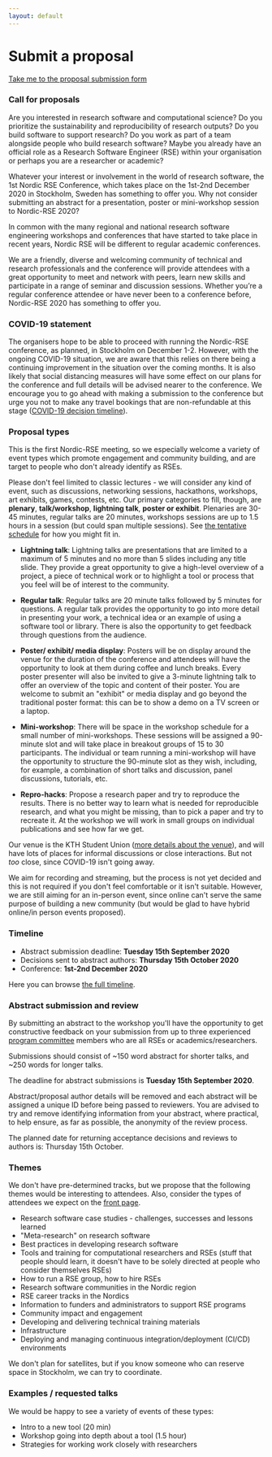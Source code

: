 ```yaml
---
layout: default
---
```


# Submit a proposal


<a class="btn btn-primary btn-lg"
   href="https://indico.neic.no/event/146/"
   role="button">Take me to the proposal submission form</a>


### Call for proposals

Are you interested in research software and computational science? Do you
prioritize the sustainability and reproducibility of research outputs? Do you
build software to support research? Do you work as part of a team alongside
people who build research software? Maybe you already have an official role as
a Research Software Engineer (RSE) within your organisation or perhaps you are
a researcher or academic? 

Whatever your interest or involvement in the world of research software, the
1st Nordic RSE Conference, which takes place on the 1st-2nd December 2020 in
Stockholm, Sweden has something to offer you. Why not consider submitting an
abstract for a presentation, poster or mini-workshop session to Nordic-RSE
2020?

In common with the many regional and national research software engineering
workshops and conferences that have started to take place in recent years,
Nordic RSE will be different to regular academic conferences. 

We are a friendly, diverse and welcoming community of technical and research
professionals and the conference will provide attendees with a great
opportunity to meet and network with peers, learn new skills and participate in
a range of seminar and discussion sessions. Whether you’re a regular conference
attendee or have never been to a conference before, Nordic-RSE 2020 has
something to offer you.


### COVID-19 statement

The organisers hope to be able to proceed with running
the Nordic-RSE conference, as planned, in Stockholm on December 1-2.
However, with the ongoing COVID-19 situation, we are aware that this relies on
there being a continuing improvement in the situation over the coming months.
It is also likely that social distancing measures will have some effect on our
plans for the conference and full details will be advised nearer to the
conference. We encourage you to go ahead with making a submission to the
conference but urge you not to make any travel bookings that are non-refundable
at this stage ([COVID-19 decision timeline](/conference/timeline/)).


### Proposal types

This is the
first Nordic-RSE meeting, so we especially welcome a variety of event
types which promote engagement and community building, and are target
to people who don't already identify as RSEs.

Please don't feel limited to classic lectures - we will consider any
kind of event, such as discussions, networking sessions, hackathons,
workshops, art exhibits, games, contests, etc.  Our primary categories
to fill, though, are **plenary**, **talk/workshop**, **lightning
talk**, **poster or exhibit**.  Plenaries are 30-45 minutes,
regular talks are 20 minutes,
workshops sessions are up to 1.5 hours in a session (but could
span multiple sessions).  See [the tentative
schedule](/conference/schedule/) for how you might fit in.

* **Lightning talk**: Lightning talks are presentations that are limited to a maximum
  of 5 minutes and no more than 5 slides including any title slide. They provide
  a great opportunity to give a high-level overview of a project, a piece of
  technical work or to highlight a tool or process that you feel will be of
  interest to the community.

* **Regular talk**: Regular talks are 20 minute talks followed by 5 minutes for
  questions. A regular talk provides the opportunity to go into more detail in
  presenting your work, a technical idea or an example of using a software tool
  or library. There is also the opportunity to get feedback through questions
  from the audience.

* **Poster/ exhibit/ media display**: Posters will be on display around the venue for the duration of the
  conference and attendees will have the opportunity to look at them during
  coffee and lunch breaks. Every poster presenter will also be invited to give a
  3-minute lightning talk to offer an overview of the topic and content of their
  poster. You are welcome to submit an "exhibit" or media display and go beyond
  the traditional poster format: this can be to show a demo on a TV screen or a
  laptop.

* **Mini-workshop**: There will be space in the workshop schedule for a small number
  of mini-workshops. These sessions will be assigned a 90-minute slot and will
  take place in breakout groups of 15 to 30 participants. The individual or team
  running a mini-workshop will have the opportunity to structure the 90-minute
  slot as they wish, including, for example, a combination of short talks and
  discussion, panel discussions, tutorials, etc.

* **Repro-hacks**: Propose a research paper and try to reproduce the results. There
  is no better way to learn what is needed for reproducible research, and what
  you might be missing, than to pick a paper and try to recreate it. At the
  workshop we will work in small groups on individual publications and see how
  far we get.

Our venue is the KTH Student Union ([more details about the venue](/conference/practical/#venue)),
and will have lots of places for
informal discussions or close interactions.  But not *too* close,
since COVID-19 isn't going away.

We aim for recording and streaming, but the process is not yet decided
and this is not required if you don't feel comfortable or it isn't
suitable.  However, we are still aiming for an in-person event, since
online can't serve the same purpose of building a new community (but
would be glad to have hybrid online/in person events proposed).


### Timeline

- Abstract submission deadline: **Tuesday 15th September 2020**
- Decisions sent to abstract authors: **Thursday 15th October 2020**
- Conference: **1st-2nd December 2020**

Here you can browse [the full timeline](/conference/timeline/).


### Abstract submission and review

By submitting an abstract to the workshop you'll have the opportunity to get
constructive feedback on your submission from up to three experienced
[program committee](/conference/team/) members who are all RSEs or academics/researchers.

Submissions should consist of ~150 word abstract for
shorter talks, and ~250 words for longer talks.

The deadline for abstract submissions is **Tuesday 15th September 2020**.

Abstract/proposal author details will be removed and each abstract will be
assigned a unique ID before being passed to reviewers. You are advised to try
and remove identifying information from your abstract, where practical, to help
ensure, as far as possible, the anonymity of the review process.

The planned date for returning acceptance decisions and reviews to authors is:
Thursday 15th October.


### Themes

We don't have pre-determined tracks, but we propose that the following
themes would be interesting to attendees.  Also, consider the types of
attendees we expect on the [front page](/conference/).

- Research software case studies - challenges, successes and lessons learned
- "Meta-research" on research software
- Best practices in developing research software
- Tools and training for computational researchers and RSEs
  (stuff that people should learn, it doesn't have to be solely directed at
  people who consider themselves RSEs)
- How to run a RSE group, how to hire RSEs
- Research software communities in the Nordic region
- RSE career tracks in the Nordics
- Information to funders and administrators to support RSE programs
- Community impact and engagement
- Developing and delivering technical training materials
- Infrastructure
- Deploying and managing continuous integration/deployment (CI/CD) environments

We don't plan for satellites, but if you know someone who can reserve
space in Stockholm, we can try to coordinate.


### Examples / requested talks

We would be happy to see a variety of events of these types:

* Intro to a new tool (20 min)
* Workshop going into depth about a tool (1.5 hour)
* Strategies for working work closely with researchers
